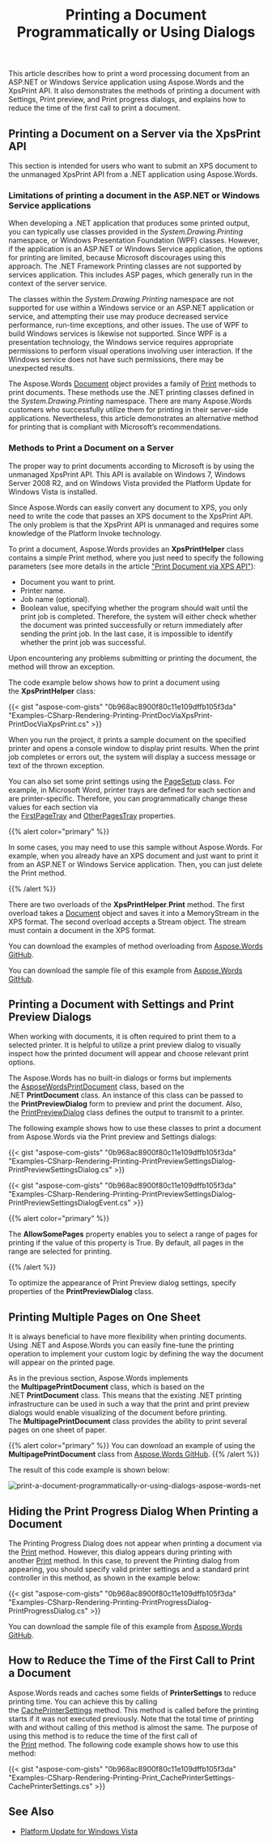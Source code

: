 ﻿---
title: Printing a Document Programmatically or Using Dialogs
description: "Aspose.Words for .NET enables you to print a document on a Server using the unmanaged XpsPrint API or via a selected printer with Settings and Print Preview Dialogs."
type: docs
weight: 55
url: /net/print-a-document-programmatically-or-using-dialogs/
---

This article describes how to print a word processing document from an ASP.NET or Windows Service application using Aspose.Words and the XpsPrint API. It also demonstrates the methods of printing a document with Settings, Print preview, and Print progress dialogs, and explains how to reduce the time of the first call to print a document.

## Printing a Document on a Server via the XpsPrint API

This section is intended for users who want to submit an XPS document to the unmanaged XpsPrint API from a .NET application using Aspose.Words.

### Limitations of printing a document in the ASP.NET or Windows Service applications

When developing a .NET application that produces some printed output, you can typically use classes provided in the *System.Drawing.Printing* namespace, or Windows Presentation Foundation (WPF) classes. However, if the application is an ASP.NET or Windows Service application, the options for printing are limited, because Microsoft discourages using this approach. The .NET Framework Printing classes are not supported by services application. This includes ASP pages, which generally run in the context of the server service.

The classes within the *System.Drawing.Printing* namespace are not supported for use within a Windows service or an ASP.NET application or service, and attempting their use may produce decreased service performance, run-time exceptions, and other issues. The use of WPF to build Windows services is likewise not supported. Since WPF is a presentation technology, the Windows service requires appropriate permissions to perform visual operations involving user interaction. If the Windows service does not have such permissions, there may be unexpected results.

The Aspose.Words [Document](https://apireference.aspose.com/words/net/aspose.words/document) object provides a family of [Print](https://apireference.aspose.com/words/net/aspose.words/document/methods/print/index) methods to print documents. These methods use the .NET printing classes defined in the *System.Drawing.Printing* namespace. There are many Aspose.Words customers who successfully utilize them for printing in their server-side applications. Nevertheless, this article demonstrates an alternative method for printing that is compliant with Microsoft’s recommendations.

### Methods to Print a Document on a Server

The proper way to print documents according to Microsoft is by using the unmanaged XpsPrint API. This API is available on Windows 7, Windows Server 2008 R2, and on Windows Vista provided the Platform Update for Windows Vista is installed.

Since Aspose.Words can easily convert any document to XPS, you only need to write the code that passes an XPS document to the XpsPrint API. The only problem is that the XpsPrint API is unmanaged and requires some knowledge of the Platform Invoke technology.

To print a document, Aspose.Words provides an **XpsPrintHelper** class contains a simple Print method, where you just need to specify the following parameters (see more details in the article ["Print Document via XPS API"](/words/net/missing-features-in-openxml/)):

- Document you want to print.
- Printer name.
- Job name (optional).
- Boolean value, specifying whether the program should wait until the print job is completed. Therefore, the system will either check whether the document was printed successfully or return immediately after sending the print job. In the last case, it is impossible to identify whether the print job was successful.

Upon encountering any problems submitting or printing the document, the method will throw an exception.

The code example below shows how to print a document using the **XpsPrintHelper** class:

{{< gist "aspose-com-gists" "0b968ac8900f80c11e109dffb105f3da" "Examples-CSharp-Rendering-Printing-PrintDocViaXpsPrint-PrintDocViaXpsPrint.cs" >}}

When you run the project, it prints a sample document on the specified printer and opens a console window to display print results. When the print job completes or errors out, the system will display a success message or text of the thrown exception.

You can also set some print settings using the [PageSetup](https://apireference.aspose.com/words/net/aspose.words/pagesetup) class. For example, in Microsoft Word, printer trays are defined for each section and are printer-specific. Therefore, you can programmatically change these values for each section via the [FirstPageTray](https://apireference.aspose.com/words/net/aspose.words/pagesetup/properties/firstpagetray) and [OtherPagesTray](https://apireference.aspose.com/words/net/aspose.words/pagesetup/properties/otherpagestray) properties.

{{% alert color="primary" %}} 

In some cases, you may need to use this sample without Aspose.Words. For example, when you already have an XPS document and just want to print it from an ASP.NET or Windows Service application. Then, you can just delete the Print method.

{{% /alert %}} 

There are two overloads of the **XpsPrintHelper**.**Print** method. The first overload takes a [Document](https://apireference.aspose.com/words/net/aspose.words/document) object and saves it into a MemoryStream in the XPS format. The second overload accepts a Stream object. The stream must contain a document in the XPS format.

You can download the examples of method overloading from [Aspose.Words GitHub](https://github.com/aspose-words/Aspose.Words-for-.NET/releases/download/MissingFeaturesofOpenXMLWordsv1.1/Print.Document.via.XPS.API.zip).

You can download the sample file of this example from [Aspose.Words GitHub](https://github.com/aspose-words/Aspose.Words-for-.NET/blob/master/Examples/Data/Rendering.docx).

## Printing a Document with Settings and Print Preview Dialogs

When working with documents, it is often required to print them to a selected printer. It is helpful to utilize a print preview dialog to visually inspect how the printed document will appear and choose relevant print options.

The Aspose.Words has no built-in dialogs or forms but implements the [AsposeWordsPrintDocument](https://apireference.aspose.com/words/net/aspose.words.rendering/asposewordsprintdocument) class, based on the .NET **PrintDocument** class. An instance of this class can be passed to the **PrintPreviewDialog** form to preview and print the document. Also, the [PrintPreviewDialog](https://docs.microsoft.com/en-us/dotnet/api/system.windows.forms.printpreviewdialog?view=netframework-4.8) class defines the output to transmit to a printer.

The following example shows how to use these classes to print a document from Aspose.Words via the Print preview and Settings dialogs:

{{< gist "aspose-com-gists" "0b968ac8900f80c11e109dffb105f3da" "Examples-CSharp-Rendering-Printing-PrintPreviewSettingsDialog-PrintPreviewSettingsDialog.cs" >}}

{{< gist "aspose-com-gists" "0b968ac8900f80c11e109dffb105f3da" "Examples-CSharp-Rendering-Printing-PrintPreviewSettingsDialog-PrintPreviewSettingsDialogEvent.cs" >}}

{{% alert color="primary" %}} 

The **AllowSomePages** property enables you to select a range of pages for printing if the value of this property is True. By default, all pages in the range are selected for printing.

{{% /alert %}} 

To optimize the appearance of Print Preview dialog settings, specify properties of the **PrintPreviewDialog** class.

## Printing Multiple Pages on One Sheet

It is always beneficial to have more flexibility when printing documents. Using .NET and Aspose.Words you can easily fine-tune the printing operation to implement your custom logic by defining the way the document will appear on the printed page.

As in the previous section, Aspose.Words implements the **MultipagePrintDocument** class, which is based on the .NET **PrintDocument** class. This means that the existing .NET printing infrastructure can be used in such a way that the print and print preview dialogs would enable visualizing of the document before printing. The **MultipagePrintDocument** class provides the ability to print several pages on one sheet of paper.

{{% alert color="primary" %}} You can download an example of using the **MultipagePrintDocument** class from [Aspose.Words GitHub](https://github.com/aspose-words/Aspose.Words-for-.NET/releases/tag/MultipagePrintDocumentExample). {{% /alert %}} 

The result of this code example is shown below:

![print-a-document-programmatically-or-using-dialogs-aspose-words-net](print-a-document-programmatically-or-using-dialogs-1.png)

## Hiding the Print Progress Dialog When Printing a Document

The Printing Progress Dialog does not appear when printing a document via the [Print](https://apireference.aspose.com/words/net/aspose.words/document/methods/print) method. However, this dialog appears during printing with another [Print](https://apireference.aspose.com/words/net/aspose.words.rendering/asposewordsprintdocument) method. In this case, to prevent the Printing dialog from appearing, you should specify valid printer settings and a standard print controller in this method, as shown in the example below:

{{< gist "aspose-com-gists" "0b968ac8900f80c11e109dffb105f3da" "Examples-CSharp-Rendering-Printing-PrintProgressDialog-PrintProgressDialog.cs" >}}

You can download the sample file of this example from [Aspose.Words GitHub](https://github.com/aspose-words/Aspose.Words-for-.NET/blob/master/Examples/Data/Rendering.docx).

## How to Reduce the Time of the First Call to Print a Document

Aspose.Words reads and caches some fields of **PrinterSettings** to reduce printing time. You can achieve this by calling the [CachePrinterSettings](https://apireference.aspose.com/words/net/aspose.words.rendering/asposewordsprintdocument/methods/cacheprintersettings) method. This method is called before the printing starts if it was not executed previously. Note that the total time of printing with and without calling of this method is almost the same. The purpose of using this method is to reduce the time of the first call of the [Print](https://apireference.aspose.com/words/net/aspose.words/document/methods/print) method. The following code example shows how to use this method:

{{< gist "aspose-com-gists" "0b968ac8900f80c11e109dffb105f3da" "Examples-CSharp-Rendering-Printing-Print_CachePrinterSettings-CachePrinterSettings.cs" >}}

## See Also

- [Platform Update for Windows Vista](https://docs.microsoft.com/en-us/windows/win32/win7ip/platform-update-for-windows-vista-overview)

